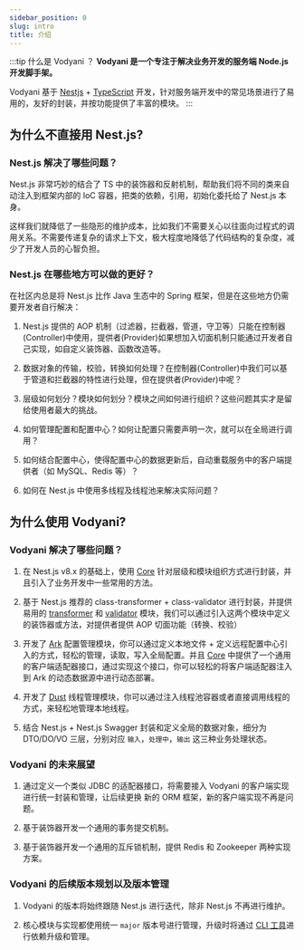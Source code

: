 ```yaml
---
sidebar_position: 0
slug: intro
title: 介绍
---
```


:::tip 什么是 Vodyani ？
**Vodyani 是一个专注于解决业务开发的服务端 Node.js 开发脚手架。**

Vodyani 基于 [Nestjs](https://github.com/nestjs/nest) + [TypeScript](https://github.com/microsoft/TypeScript) 开发，针对服务端开发中的常见场景进行了易用的，友好的封装，并按功能提供了丰富的模块。
:::

## 为什么不直接用 Nest.js?

### Nest.js 解决了哪些问题？

Nest.js 非常巧妙的结合了 TS 中的装饰器和反射机制，帮助我们将不同的类来自动注入到框架内部的 IoC 容器，把类的依赖，引用，初始化委托给了 Nest.js 本身。

这样我们就降低了一些隐形的维护成本，比如我们不需要关心以往面向过程式的调用关系。不需要传递复杂的请求上下文，极大程度地降低了代码结构的复杂度，减少了开发人员的心智负担。

### Nest.js 在哪些地方可以做的更好？

在社区内总是将 Nest.js 比作 Java 生态中的 Spring 框架，但是在这些地方仍需要开发者自行解决：

1. Nest.js 提供的 AOP 机制（过滤器，拦截器，管道，守卫等）只能在控制器(Controller)中使用，提供者(Provider)如果想加入切面机制只能通过开发者自己实现，如自定义装饰器、函数改造等。

2. 数据对象的传输，校验，转换如何处理？在控制器(Controller)中我们可以基于管道和拦截器的特性进行处理，但在提供者(Provider)中呢？

3. 层级如何划分？模块如何划分？模块之间如何进行组织？这些问题其实才是留给使用者最大的挑战。

4. 如何管理配置和配置中心？如何让配置只需要声明一次，就可以在全局进行调用？

5. 如何结合配置中心，使得配置中心的数据更新后，自动重载服务中的客户端提供者（如 MySQL、Redis 等）？

6. 如何在 Nest.js 中使用多线程及线程池来解决实际问题？

## 为什么使用 Vodyani?

### Vodyani 解决了哪些问题？

1. 在 Nest.js v8.x 的基础上，使用 [Core](./advanced/core.md) 针对层级和模块组织方式进行封装，并且引入了业务开发中一些常用的方法。

2. 基于 Nest.js 推荐的 class-transformer + class-validator 进行封装，并提供易用的 [transformer](./advanced/transformer.md) 和 [validator](./advanced/validator.md) 模块，我们可以通过引入这两个模块中定义的装饰器或方法，对提供者提供 AOP 切面功能（转换、校验）

3. 开发了 [Ark](./advanced/ark.md) 配置管理模块，你可以通过定义本地文件 + 定义远程配置中心引入的方式，轻松的管理，读取，写入全局配置。并且 [Core](./advanced/core.md) 中提供了一个通用的客户端适配器接口，通过实现这个接口，你可以轻松的将客户端适配器注入到 Ark 的动态数据源中进行动态部署。

4. 开发了 [Dust](./advanced/dust.md) 线程管理模块，你可以通过注入线程池容器或者直接调用线程的方式，来轻松地管理本地线程。

5. 结合 Nest.js + Nest.js Swagger 封装和定义全局的数据对象，细分为 DTO/DO/VO 三层，分别对应 `输入`，`处理中`，`输出` 这三种业务处理状态。
 
### Vodyani 的未来展望

1. 通过定义一个类似 JDBC 的适配器接口，将需要接入 Vodyani 的客户端实现进行统一封装和管理，让后续更换 新的 ORM 框架，新的客户端实现不再是问题。

2. 基于装饰器开发一个通用的事务提交机制。

3. 基于装饰器开发一个通用的互斥锁机制，提供 Redis 和 Zookeeper 两种实现方案。

### Vodyani 的后续版本规划以及版本管理

1. Vodyani 的版本将始终跟随 Nest.js 进行迭代，除非 Nest.js 不再进行维护。

2. 核心模块与实现都使用统一 `major` 版本号进行管理，升级时将通过 [CLI 工具](./other/cli)进行依赖升级和管理。